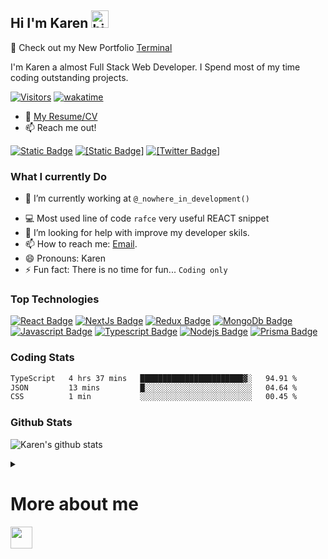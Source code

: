 ## Hi I'm Karen <img src="https://user-images.githubusercontent.com/1303154/88677602-1635ba80-d120-11ea-84d8-d263ba5fc3c0.gif" width="28px" height="28px" alt="hi">

🚀 Check out my New Portfolio [Terminal](https://kchakhalyan.github.io/terminal-style-portfolio/)

I'm Karen a almost Full Stack Web Developer. I Spend most of my time coding outstanding projects.

[![Visitors](https://api.visitorbadge.io/api/combined?path=https%3A%2F%2Fgithub.com%2FKChakhalyan%2FKChakhalyan%2F&labelColor=%23697689&countColor=%232cccc3&labelStyle=upper)](https://visitorbadge.io/status?path=https%3A%2F%2Fgithub.com%2FKChakhalyan%2FKChakhalyan%2F) [![wakatime](https://wakatime.com/badge/user/386c6163-f5bb-4ce1-ab25-2d0ef18e1541.svg?style=for-the-badge)](https://wakatime.com/@386c6163-f5bb-4ce1-ab25-2d0ef18e1541)

-  :paperclip: [My Resume/CV](#hi-im-karen)
-  :mailbox: Reach me out!


[![Static Badge](https://img.shields.io/badge/https%3A%2F%2Fwww.linkedin.com%2Fin%2Fkaren-chakhalyan-10401a88%2F?style=for-the-badge&logo=linkedin&label=%20&color=%230a66c2)](https://www.linkedin.com/in/karen-chakhalyan-10401a88/) [![[Static Badge]](https://img.shields.io/badge/Twitter-1DA1F2?style=for-the-badge&logo=twitter&logoColor=white)](https://twitter.com/KarenChakhalyan) [![[Twitter Badge]](https://img.shields.io/badge/Gmail-D14836?style=for-the-badge&logo=gmail&logoColor=white)](mailto:karenchakhalya23@gmail.com)

### What I currently Do

-  🔭 I’m currently working at `@_nowhere_in_development()`
<!--  -  🔭 I’m currently working on [Yoga Bliss](https://github.com/KChakhalyan/yoga-bliss) -->
-  :computer: Most used line of code `rafce` very useful REACT snippet
-  🤔 I’m looking for help with improve my developer skils.
-  📫 How to reach me: [Email](karenchakhalyan23@gmail.com).
-  😄 Pronouns: Karen
-  ⚡ Fun fact: There is no time for fun... `Coding only`

### Top Technologies

[![React Badge](https://img.shields.io/badge/-React-61DBFB?style=for-the-badge&labelColor=black&logo=react&logoColor=61DBFB)](#) [![NextJs Badge](https://img.shields.io/badge/next%20js-000000?style=for-the-badge&logo=nextdotjs&logoColor=white)](#) [![Redux Badge](https://img.shields.io/badge/Redux-593D88?style=for-the-badge&logo=redux&logoColor=white)](#) [![MongoDb Badge](https://img.shields.io/badge/MongoDB-4EA94B?style=for-the-badge&logo=mongodb&logoColor=white)](#)
[![Javascript Badge](https://img.shields.io/badge/-Javascript-F0DB4F?style=for-the-badge&labelColor=black&logo=javascript&logoColor=F0DB4F)](#) [![Typescript Badge](https://img.shields.io/badge/-Typescript-007acc?style=for-the-badge&labelColor=black&logo=typescript&logoColor=007acc)](#) [![Nodejs Badge](https://img.shields.io/badge/-Nodejs-3C873A?style=for-the-badge&labelColor=black&logo=node.js&logoColor=3C873A)](#) [![Prisma Badge](https://img.shields.io/badge/Prisma-3982CE?style=for-the-badge&logo=Prisma&logoColor=white)](#)

### Coding Stats

<!--START_SECTION:waka-->

```txt
TypeScript   4 hrs 37 mins   ███████████████████████▓░   94.91 %
JSON         13 mins         █░░░░░░░░░░░░░░░░░░░░░░░░   04.64 %
CSS          1 min           ░░░░░░░░░░░░░░░░░░░░░░░░░   00.45 %
```

<!--END_SECTION:waka-->

### Github Stats

![Karen's github stats](https://github-readme-stats.vercel.app/api?username=KChakhalyan&count_private=true&theme=transparent&hide=contribs,prs)


<details>
<summary>
 <h1>More about me</h1> <img src="https://github.com/KChakhalyan/KChakhalyan/assets/10487372/3e414fd8-ff12-4c5a-b512-bb0497a606cd"  width="35px" height="35px" />

</summary>
<br >

**Passion for Problem-Solving:** I enjoy the process of tackling complex problems and finding creative solutions through coding.

**Continuous Learning:** Coding is a field that constantly evolves, and I relish the opportunity to learn new languages, frameworks, and technologies.

**Programming Languages:** I have expertise in one or more programming languages, such as JavaScript, Typescript, I'm open to exploring new ones.

**Projects and Applications:** Whether it's building software applications, websites, mobile apps, or working on data analysis and machine learning projects, you find fulfillment in bringing your coding skills to life in various domains.

**Collaboration:** I'm open to collaborating with other developers or professionals on projects, as teamwork can lead to innovative solutions.

**Community Involvement:** Engaging with coding communities, forums, and open-source projects is a way to share knowledge, learn from others, and contribute to the broader coding ecosystem.

**Attention to Detail:** Coding often requires a keen eye for detail to write clean, efficient, and bug-free code.

**Problem-Solving Mindset:** I have a natural inclination to break down complex issues into smaller, manageable components and enjoy the challenge of finding solutions step by step.

**Career Opportunities:** With my coding skills and passion, I will pursue a career in software development, web development, or any other tech-related field.

**Personal Fulfillment:** Ultimately, coding is not just a job but a source of personal fulfillment and satisfaction for me. It's a hobby, a profession, and a way of thinking.

</details>
